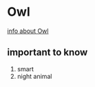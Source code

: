 # Owl
[info about Owl](http://www.skyenimals.com/animal_index.cgi?animal=owl)
## important to know
1. smart
2. night animal

